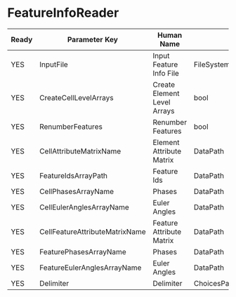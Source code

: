 # FeatureInfoReader

| Ready | Parameter Key | Human Name | Parameter Type | Parameter Class |
|-------|---------------|------------|-----------------|----------------|
| YES | InputFile | Input Feature Info File | FileSystemPathParameter::ValueType | FileSystemPathParameter |
| YES | CreateCellLevelArrays | Create Element Level Arrays | bool | BoolParameter |
| YES | RenumberFeatures | Renumber Features | bool | BoolParameter |
| YES | CellAttributeMatrixName | Element Attribute Matrix | DataPath | DataGroupSelectionParameter |
| YES | FeatureIdsArrayPath | Feature Ids | DataPath | ArraySelectionParameter |
| YES | CellPhasesArrayName | Phases | DataPath | ArrayCreationParameter |
| YES | CellEulerAnglesArrayName | Euler Angles | DataPath | ArrayCreationParameter |
| YES | CellFeatureAttributeMatrixName | Feature Attribute Matrix | DataPath | ArrayCreationParameter |
| YES | FeaturePhasesArrayName | Phases | DataPath | ArrayCreationParameter |
| YES | FeatureEulerAnglesArrayName | Euler Angles | DataPath | ArrayCreationParameter |
| YES | Delimiter | Delimiter | ChoicesParameter::ValueType | ChoicesParameter |
